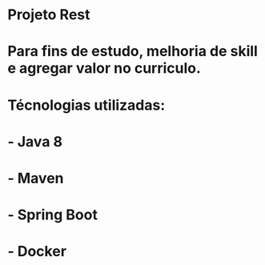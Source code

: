 # Projeto Rest

# Para fins de estudo, melhoria de skill e agregar valor no curriculo.
# Técnologias utilizadas:
# - Java 8
# - Maven
# - Spring Boot
# - Docker

